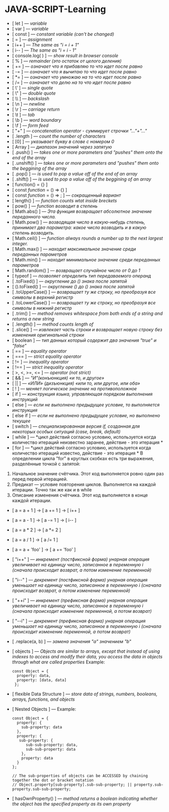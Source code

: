# JAVA-SCRIPT-Learning
- [ let ] — *variable*
- [ var ] — *variable*
- [ const ] — *constant variable (can't be changed)*
- [ = ] — *assignment*
- [ i++ ] — *The same as "i = i + 1"*
- [ i-- ] — *The same as "i = i - 1"*
- [ console.log( ) ] — *show result in browser console*
- [ % ]  — *remainder (это остаток от целого деления)*
- [ += ] — *означает что я прибавляю то что идет после равно*
- [ -= ] — *означает что я вычитаю то что идет после равно*
- [ \*= ] — *означает что умножаю на то что идет после равно*
- [ /= ] — *означает что делю на то что идет после равно*
- [ \\' ] — *single quote*
- [ \\" ] — *double quote*
- [ \\\\ ] — *backslash*
- [ \n ] — *newline*
- [ \r ] — *carriage return*
- [ \t ] —	*tab*
- [ \b ] —	*word boundary*
- [ \f ] — *form feed*
- [ "+" ] — *concatenation operator - суммирует строчки "..."+"..."*
- [ .length ] — *count the number of characters*
- [ [0] ] — *указывает букву в слове с номером 0*
- [ Array ] — *диапазон значений через запятую*
- [ .push() ] — *takes one or more parameters and "pushes" them onto the end of the array*
- [ .unshift() ] — *takes one or more parameters and "pushes" them onto the beggining of the array*
- [ .pop() ] — *is used to pop a value off of the end of an array*
- [ .shift() ] — *is used to pop a value off of the beggining of an array*
- [ function() = {} ]
- [ const *function* = () => {} ]
- [ const *function* = () => ; ] — *сокращенный вариант*
- [ length() ] — *function counts wtat inside breckets*
- [ pow() ] — *function возводит в степень*
- [ Math.abs() ] — *Эта функция возвращает абсолютное значение переданного числа.*
- [ Math.pow() ] — *возводящая число в какую-нибудь степень, принимает два параметра: какое число возводить и в какую степень возводить.*
- [ Math.ceil() ] — *function always rounds a number up to the next largest integer.*
- [ Math.max() ] — *находит максимальное значение среди переданных параметров*
- [ Math.min() ] — *находит минимальное значение среди переданных параметров*
- [ Math.random() ] — *возвращает случайное число от 0 до 1*
- [ typeof ]  — *позволяет определить тип передаваемого операнд*
- [ .toFixed() ] — *округление до () знака после запятой*
- [ ().toFixed() ] — *округление () до () знака после запятой*
- [ .toUpperCase() ] — *возвращает ту же строку, но преобразуя все символы в верхний регистр*
- [ .toLowerCase() ] — *возвращает ту же строку, но преобразуя все символы в нижний регистр*
- [ .trim() ] — *method removes whitespace from both ends of a string and returns a new string*
- [ .length() ] — *method counts length of*
- [ .slice() ] — *извлекает часть строки и возвращает новую строку без изменения оригинальной строки*
- [ boolean ] — *тип данных который содержит два значения "true" и "false"*
- [ == ] — *equality operator*
- [ === ] — *strict equality operator*
- [ != ] — *inequality operator*
- [ !== ] — *strict inequality operator*
- [ >, <, >=, <= ] — *operator (not strict)*
- [ && ] — *"И"(конъюнкция) «и то, и другое»*
- [ || ] — *«ИЛИ» (дизъюнкция) «или то, или другое, или оба»*
- [ ! ] — *меняет логическое значение на противоположное*
- [ if ] — *конструкция языка, управляющая порядком выполнения инструкций*
- [ else ] — *если не выполнено предыдущее условие, то выполняется инструкция*
- [ else if ] — *если не выполнено предыдущее условие, но выполнено текущее*
- [ switch ] — *специализированная версия if, созданная для некоторых особых ситуаций (case, break, default)*
- [ while ] — *цикл действий согласно условию, используется когда количество итераций неизвестно заранее, действие - это итерация *
- [ for ] — *цикл действий согласно условию, используется когда количество итераций известно, действие - это итерация *
В определении цикла "for" в круглых скобках есть три выражения, разделённые точкой с запятой: <br>
1. Начальное значение счётчика. Этот код выполняется ровно один раз перед первой итерацией. <br>
2. Предикат — условие повторения циклов. Выполняется на каждой итерации. Точно так же как и в while <br>
3. Описание изменения счётчика. Этот код выполняется в конце каждой итерации. <br>
- [ a = a + 1 ]  →  [  a += 1  ] →  [ i++ ] <br>
- [ a = a - 1 ]  →  [ a -= 1  ] →   [ i-- ] <br>
- [ a = a * 2 ]  →  [ a *= 2 ] <br>
- [ a = a / 1 ]  →  [ a /= 1 ] <br>
- [ a = a + 'foo' ] → [ a += 'foo' ] <br>
- [ "i++" ] — *инкремент (постфиксной форма) унарная операция увеличивает на единицу число, записанное в переменную i (сначала происходит возврат, а потом изменение переменной)*
- [ "i--" ] — *декремент (постфиксной форма) унарная операция уменьшает на единицу число, записанное в переменную i (сначала происходит возврат, а потом изменение переменной)*
- [ "++i" ] — *инкремент (префиксная форма) унарная операция увеличивает на единицу число, записанное в переменную i (сначала происходит изменение переменной, а потом возврат)*
- [ "--i" ] — *декремент (префиксная форма) унарная операция уменьшает на единицу число, записанное в переменную i (сначала происходит изменение переменной, а потом возврат)*
- [ .replace(a, b) ] — *замена значения "a" значением "b"*
- [ objects ] — *Objects are similar to arrays, except that instead of using indexes to access and modify their data, you access the data in objects through what are called properties* Example: <br>

      const Object = { 
        property: data, 
        property: [data, data] 
       }; 
- [ flexible Data Structure ] — *store data of strings, numbers, booleans, arrays, functions, and objects*
- [ Nested Objects ] — Example: <br>

      const Object = {
        property: {
          sub-property: data 
        }, 
        property: { 
         sub-property: { 
            sub-sub-property: data,
            sub-sub-property: data 
          }, 
          property: data 
        } 
      }; 

      // The sub-properties of objects can be ACCESSED by chaining together the dot or bracket notation
      // Object.property[sub-property].sub-sub-property; || property.sub-property.sub-sub-property;

- [ hasOwnProperty() ] — *method returns a boolean indicating whether the object has the specified property as its own property*
